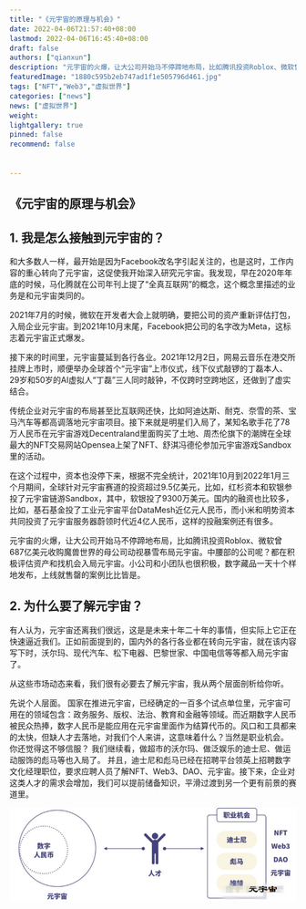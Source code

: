 ```yaml
---
title: "《元宇宙的原理与机会》"
date: 2022-04-06T21:57:40+08:00
lastmod: 2022-04-06T16:45:40+08:00
draft: false
authors: ["qianxun"]
description: "元宇宙的火爆，让大公司开始马不停蹄地布局，比如腾讯投资Roblox、微软曾687亿美元收购魔兽世界的母公司动视暴雪布局元宇宙。"
featuredImage: "1880c595b2eb747ad1f1e505796d461.jpg"
tags: ["NFT","Web3","虚拟世界"]
categories: ["news"]
news: ["虚拟世界"]
weight: 
lightgallery: true
pinned: false
recommend: false


---
```


## 《元宇宙的原理与机会》



## **1. 我是怎么接触到元宇宙的？** 

和大多数人一样，最开始是因为Facebook改名字引起关注的，也是这时，工作内容的重心转向了元宇宙，这促使我开始深入研究元宇宙。我发现，早在2020年年底的时候，马化腾就在公司年刊上提了“全真互联网”的概念，这个概念里描述的业务是和元宇宙类同的。

2021年7月的时候，微软在开发者大会上就明确，要把公司的资产重新评估打包，入局企业元宇宙。到2021年10月末尾，Facebook把公司的名字改为Meta，这标志着元宇宙正式爆发。

接下来的时间里，元宇宙蔓延到各行各业。2021年12月2日，网易云音乐在港交所挂牌上市时，顺便举办全球首个“元宇宙”上市仪式，线下仪式敲锣的丁磊本人、29岁和50岁的AI虚拟人“丁磊”三人同时敲钟，不仅跨时空跨地区，还做到了虚实结合。

传统企业对元宇宙的布局甚至比互联网还快，比如阿迪达斯、耐克、奈雪的茶、宝马汽车等都高调落地元宇宙项目。接下来就是明星们入局了，某知名歌手花了78万人民币在元宇宙游戏Decentraland里面购买了土地、周杰伦旗下的潮牌在全球最大的NFT交易网站Opensea上架了NFT、舒淇冯德伦参加元宇宙游戏Sandbox里的活动。

在这个过程中，资本也没停下来，根据不完全统计，2021年10月到2022年1月三个月期间，全球针对元宇宙赛道的投资超过9.5亿美元，比如，红杉资本和软银参投了元宇宙链游Sandbox，其中，软银投了9300万美元。国内的融资也比较多，比如，基石基金投了工业元宇宙平台DataMesh近亿元人民币，而小米和明势资本共同投资了元宇宙服务器蔚领时代近4亿人民币，这样的投融案例还有很多。

元宇宙的火爆，让大公司开始马不停蹄地布局，比如腾讯投资Roblox、微软曾687亿美元收购魔兽世界的母公司动视暴雪布局元宇宙。中腰部的公司呢？都在积极评估资产和找机会入局元宇宙。小公司和小团队也很积极，数字藏品一天十个样地发布，上线就售罄的案例比比皆是。

##  **2. 为什么要了解元宇宙？** 

有人认为，元宇宙还离我们很远，这是是未来十年二十年的事情，但实际上它正在快速逼近我们。正如前面提到的，国内外的各行各业都在转向元宇宙，就在该内容写下时，沃尔玛、现代汽车、松下电器、巴黎世家、中国电信等等都入局元宇宙了。

从这些市场动态来看，我们很有必要去了解元宇宙，我从两个层面剖析给你听。

先说个人层面。
国家在推进元宇宙，已经确定的一百多个试点单位里，元宇宙可用在的领域包含：政务服务、版权、法治、教育和金融等领域。而近期数字人民币被民众热捧，数字人民币是能应用在元宇宙里面作为结算代币的。风口和工具都来的太快，但缺人才去落地，对我们个人来讲，这意味着什么？当然是职业机会。
你还觉得这不够信服？
我们继续看，做超市的沃尔玛、做泛娱乐的迪士尼、做运动服饰的彪马等也入局了。
并且，迪士尼和彪马已经在招聘平台领英上招聘数字文化经理职位，要求应聘人员了解NFT、Web3、DAO、元宇宙。接下来，企业对这类人才的需求会增加，我们可以提前储备知识，平滑过渡到另一个更有前景的赛道里。

![](1880c595b2eb747ad1f1e505796d461.png)

